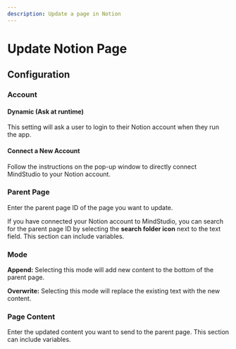 ```yaml
---
description: Update a page in Notion
---
```


# Update Notion Page

## Configuration&#x20;

### Account&#x20;

#### Dynamic (Ask at runtime)

This setting will ask a user to login to their Notion account when they run the app.

#### Connect a New Account

Follow the instructions on the pop-up window to directly connect MindStudio to your Notion account.&#x20;

### Parent Page

Enter the parent page ID of the page you want to update.

If you have connected your Notion account to MindStudio, you can search for the parent page ID by selecting the **search folder icon** next to the text field. This section can include variables.&#x20;

### Mode

**Append:** Selecting this mode will add new content to the bottom of the parent page.

**Overwrite:** Selecting this mode will replace the existing text with the new content.

### Page Content

Enter the updated content you want to send to the parent page. This section can include variables.
